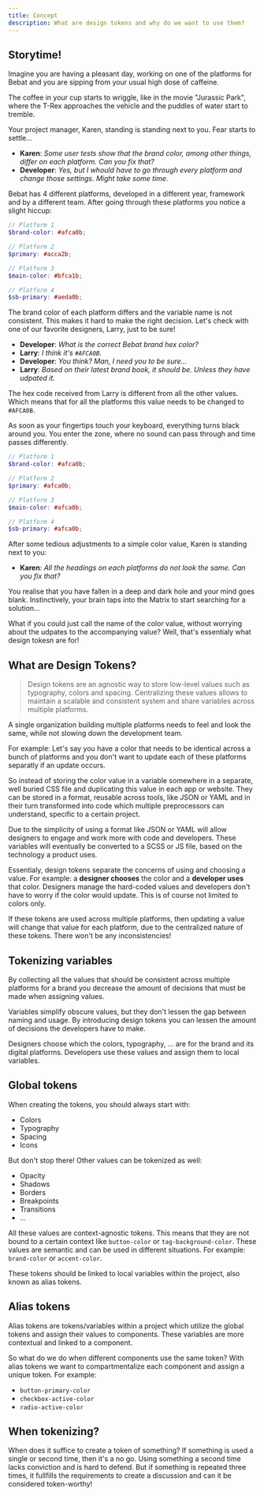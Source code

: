 ```yaml
---
title: Concept
description: What are design tokens and why do we want to use them?
---
```


## Storytime!

Imagine you are having a pleasant day, working on one of the platforms for Bebat
and you are sipping from your usual high dose of caffeine.

The coffee in your cup starts to wriggle, like in the movie "Jurassic Park",
where the T-Rex approaches the vehicle and the puddles of water start to
tremble.

<!-- Gif -->

Your project manager, Karen, standing is standing next to you. Fear starts to
settle...

- **Karen**: _Some user tests show that the brand color, among other things,
  differ on each platform. Can you fix that?_
- **Developer**: _Yes, but I whould have to go through every platform and change
  those settings. Might take some time._

Bebat has 4 different platforms, developed in a different year, framework and by
a different team. After going through these platforms you notice a slight
hiccup:

```scss
// Platform 1
$brand-color: #afca0b;

// Platform 2
$primary: #acca2b;

// Platform 3
$main-color: #bfca1b;

// Platform 4
$sb-primary: #aeda0b;
```

The brand color of each platform differs and the variable name is not
consistent. This makes it hard to make the right decision. Let's check with one
of our favorite designers, Larry, just to be sure!

<!-- Gif -->

- **Developer**: _What is the correct Bebat brand hex color?_
- **Larry**: _I think it's `#AFCA0B`._
- **Developer**: _You think? Man, I need you to be sure..._
- **Larry**: _Based on their latest brand book, it should be. Unless they have
  udpated it._

The hex code received from Larry is different from all the other values. Which
means that for all the platforms this value needs to be changed to `#AFCA0B`.

As soon as your fingertips touch your keyboard, everything turns black around
you. You enter the zone, where no sound can pass through and time passes
differently.

```scss
// Platform 1
$brand-color: #afca0b;

// Platform 2
$primary: #afca0b;

// Platform 3
$main-color: #afca0b;

// Platform 4
$sb-primary: #afca0b;
```

After some tedious adjustments to a simple color value, Karen is standing next
to you:

- **Karen**: _All the headings on each platforms do not look the same. Can you
  fix that?_

You realise that you have fallen in a deep and dark hole and your mind goes
blank. Instinctively, your brain taps into the Matrix to start searching for a
solution...

What if you could just call the name of the color value, without worrying about
the udpates to the accompanying value? Well, that's essentialy what design
tokesn are for!

## What are Design Tokens?

> Design tokens are an agnostic way to store low-level values such as
> typography, colors and spacing. Centralizing these values allows to maintain a
> scalable and consistent system and share variables across multiple platforms.

A single organization building multiple platforms needs to feel and look the
same, while not slowing down the development team.

For example: Let's say you have a color that needs to be identical across a
bunch of platforms and you don't want to update each of these platforms
separatly if an update occurs.

<!-- Image -->

So instead of storing the color value in a variable somewhere in a separate,
well buried CSS file and duplicating this value in each app or website. They can
be stored in a format, reusable across tools, like JSON or YAML and in their
turn transformed into code which multiple preprocessors can understand, specific
to a certain project.

<!-- Image -->

Due to the simplicity of using a format like JSON or YAML will allow designers
to engage and work more with code and developers. These variables will
eventually be converted to a SCSS or JS file, based on the technology a product
uses.

<!-- Image -->

Essentialy, design tokens separate the concerns of using and choosing a value.
For example: a **designer chooses** the color and a **developer uses** that
color. Designers manage the hard-coded values and developers don't have to worry
if the color would update. This is of course not limited to colors only.

If these tokens are used across multiple platforms, then updating a value will
change that value for each platform, due to the centralized nature of these
tokens. There won't be any inconsistencies!

## Tokenizing variables

By collecting all the values that should be consistent across multiple platforms
for a brand you decrease the amount of decisions that must be made when
assigning values.

Variables simplify obscure values, but they don't lessen the gap between naming
and usage. By introducing design tokens you can lessen the amount of decisions
the developers have to make.

Designers choose which the colors, typography, ... are for the brand and its
digital platforms. Developers use these values and assign them to local
variables.

<!-- Image -->

## Global tokens

When creating the tokens, you should always start with:

- Colors
- Typography
- Spacing
- Icons

But don't stop there! Other values can be tokenized as well:

- Opacity
- Shadows
- Borders
- Breakpoints
- Transitions
- ...

<!-- Image -->

All these values are context-agnostic tokens. This means that they are not bound
to a certain context like `button-color` or `tag-background-color`. These values
are semantic and can be used in different situations. For example: `brand-color`
or `accent-color`.

These tokens should be linked to local variables within the project, also known
as alias tokens.

## Alias tokens

Alias tokens are tokens/variables within a project which utilize the global
tokens and assign their values to components. These variables are more
contextual and linked to a component.

So what do we do when different components use the same token? With alias tokens
we want to compartmentalize each component and assign a unique token. For
example:

- `button-primary-color`
- `checkbox-active-color`
- `radio-active-color`

<!-- Image -->

## When tokenizing?

When does it suffice to create a token of something? If something is used a
single or second time, then it's a no go. Using something a second time lacks
conviction and is hard to defend. But if something is repeated three times, it
fullfills the requirements to create a discussion and can it be considered
token-worthy!
